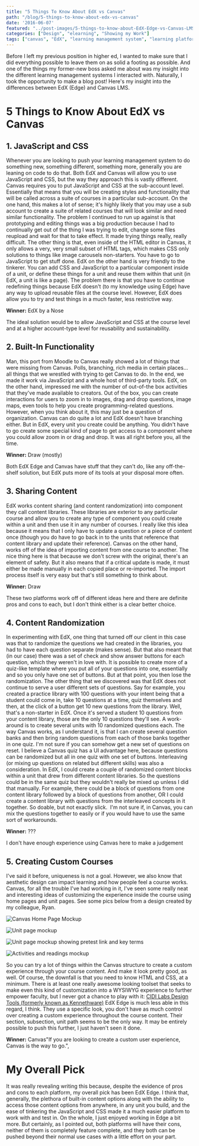 ```yaml
---
title: "5 Things To Know About EdX vs Canvas"
path: "/blog/5-things-to-know-about-edx-vs-canvas"
date: '2016-06-07'
featured: "../post-images/5-things-to-know-about-EdX-Edge-vs-Canvas-LMS.png"
categories: ["Design", "elearning", "Showing my Work"]
tags: ["canvas", "EdX", "learning management system", "learning platform", "LMS", "review"]
---
```


Before I left my previous position in higher ed, I wanted to make sure that I did everything possible to leave them on as solid a footing as possible. And one of the things my former-new boss asked me about was my insight into the different learning management systems I interacted with. Naturally, I took the opportunity to make a blog post! Here's my insight into the differences between EdX (Edge) and Canvas LMS.

# 5 Things to Know About EdX vs Canvas

## 1\. JavaScript and CSS

Whenever you are looking to push your learning management system to do something new, something different, something more, generally you are leaning on code to do that. Both EdX and Canvas will allow you to use JavaScript and CSS, but the way they approach this is vastly different. Canvas requires you to put JavaScript and CSS at the sub-account level. Essentially that means that you will be creating styles and functionality that will be called across a suite of courses in a particular sub-account. On the one hand, this makes a lot of sense; it's highly likely that you may use a sub account to create a suite of related courses that will look similar and need similar functionality. The problem I continued to run up against is that prototyping and editing things was a big production because I had to continually get out of the thing I was trying to edit, change some files reupload and wait for that to take effect. It made trying things really, really difficult. The other thing is that, even inside of the HTML editor in Canvas, it only allows a very, very small subset of HTML tags, which makes CSS only solutions to things like image carousels non-starters. You have to go to JavaScript to get stuff done. EdX on the other hand is very friendly to the tinkerer. You can add CSS and JavaScript to a particular component inside of a unit, or define these things for a unit and reuse them within that unit (in EdX, a unit is like a page). The problem there is that you have to continue redefining things because EdX doesn't (to my knowledge using Edge) have any way to upload reusable files at the course level. However, EdX does allow you to try and test things in a much faster, less restrictive way.

**Winner:** EdX by a Nose

The ideal solution would be to allow JavaScript and CSS at the course level and at a higher account-type level for reusability and sustainability.

## 2\. Built-In Functionality

Man, this port from Moodle to Canvas really showed a lot of things that were missing from Canvas. Polls, branching, rich media in certain places... all things that we wrestled with trying to get Canvas to do. In the end, we made it work via JavaScript and a whole host of third-party tools. EdX, on the other hand, impressed me with the number of out-of-the box activities that they've made available to creators. Out of the box, you can create interactions for users to zoom in to images, drag and drop questions, image maps, even tools to help you create programming-related questions. However, when you think about it, this may just be a question of organization. Canvas can do quite a lot and EdX doesn't have branching either. But in EdX, every unit you create could be anything. You didn't have to go create some special kind of page to get access to a component where you could allow zoom in or drag and drop. It was all right before you, all the time.

**Winner:** Draw (mostly)

Both EdX Edge and Canvas have stuff that they can't do, like any off-the-shelf solution, but EdX puts more of its tools at your disposal more often.

## 3\. Sharing Content

EdX works content sharing (and content randomization) into component they call content libraries. These libraries are exterior to any particular course and allow you to create any type of component you could create within a unit and then use it in any number of courses. I really like this idea because it means that I only have to update a question or a piece of content once (though you do have to go back in to the units that reference that content library and update their reference). Canvas on the other hand, works off of the idea of importing content from one course to another. The nice thing here is that because we don't screw with the original, there's an element of safety. But it also means that if a critical update is made, it must either be made manually in each copied place or re-imported. The import process itself is very easy but that's still something to think about.

**Winner:** Draw

These two platforms work off of different ideas here and there are definite pros and cons to each, but I don't think either is a clear better choice.

## 4\. Content Randomization

In experimenting with EdX, one thing that turned off our client in this case was that to randomize the questions we had created in the libraries, you had to have each question separate (makes sense). But that also meant that (in our case) there was a set of check and show answer buttons for each question, which they weren't in love with. It is possible to create more of a quiz-like template where you put all of your questions into one, essentially and so you only have one set of buttons. But at that point, you then lose the randomization. The other thing that we discovered was that EdX does not continue to serve a user different sets of questions. Say for example, you created a practice library with 100 questions with your intent being that a student could come in, take 10 questions at a time, quiz themselves and then, at the click of a button get 10 new questions from the library. Well, that's a non-starter in EdX. Once it's served a student 10 questions from your content library, those are the only 10 questions they'll see. A work-around is to create several units with 10 randomized questions each. The way Canvas works, as I understand it, is that I can create several question banks and then bring random questions from each of those banks together in one quiz. I'm not sure if you can somehow get a new set of questions on reset. I believe a Canvas quiz has a UI advantage here, because questions can be randomized but all in one quiz with one set of buttons. Interleaving (or mixing up questions on related but different skills) was also a consideration. In EdX, I could create a couple of randomized content blocks within a unit that drew from different content libraries. So the questions could be in the same quiz but they wouldn't really be mixed up unless I did that manually. For example, there could be a block of questions from one content library followed by a block of questions from another, OR I could create a content library with questions from the interleaved concepts in it together. So doable, but not exactly slick.  I'm not sure if, in Canvas, you can mix the questions together to easily or if you would have to use the same sort of workarounds.

**Winner:** ???

I don't have enough experience using Canvas here to make a judgement

## 5. Creating Custom Courses

I've said it before, uniqueness is not a goal. However, we also know that aesthetic design can impact learning and how people feel a course works. Canvas, for all the trouble I've had working in it, I've seen some really neat and interesting ideas of customizing the experience inside the course using home pages and unit pages. See some pics below from a design created by my colleague, Ryan.

![Canvas Home Page Mockup](../post-images/Screen-Shot-2016-05-23-at-4.31.15-PM.png)

![Unit page mockup](../post-images/Screen-Shot-2016-05-23-at-4.31.52-PM.png)

![Unit page mockup showing pretest link and key terms](../post-images/Screen-Shot-2016-05-23-at-4.31.59-PM.png)

![Activities and readings mockup](../post-images/Screen-Shot-2016-05-23-at-4.32.09-PM.png)

So you can try a lot of things within the Canvas structure to create a custom experience through your course content. And make it look pretty good, as well. Of course, the downfall is that you need to know HTML and CSS, at a minimum. There is at least one really awesome looking toolset that seeks to make even this kind of customization into a WYSIWYG experience to further empower faculty, but I never got a chance to play with it: [CIDI Labs Design Tools (formerly known as Kennethware)](http://www.cidilabs.com/#!design-tools/lfqt7) EdX Edge is much less able in this regard, I think. They use a specific look, you don't have as much control over creating a custom experience throughout the course content. Their section, subsection, unit path seems to be the only way. It may be entirely possible to push this further, I just haven't seen it done.

**Winner:** Canvas"If you are looking to create a custom user experience, Canvas is the way to go.",

# My Overall Pick

It was really revealing writing this because, despite the evidence of pros and cons to each platform, my overall pick has been EdX Edge. I think that, generally, the plethora of built-in content options along with the ability to access those content options from anywhere, in any unit you build, and the ease of tinkering the JavaScript and CSS made it a much easier platform to work with and test in. On the whole, I just enjoyed working in Edge a bit more. But certainly, as I pointed out, both platforms will have their cons, neither of them is completely feature complete, and they both can be pushed beyond their normal use cases with a little effort on your part.
